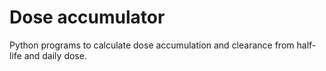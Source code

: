 # Dose accumulator
Python programs to calculate dose accumulation and clearance from half-life and daily dose.

